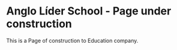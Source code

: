 # Anglo Líder School - Page under construction

This is a Page of construction to Education company.
